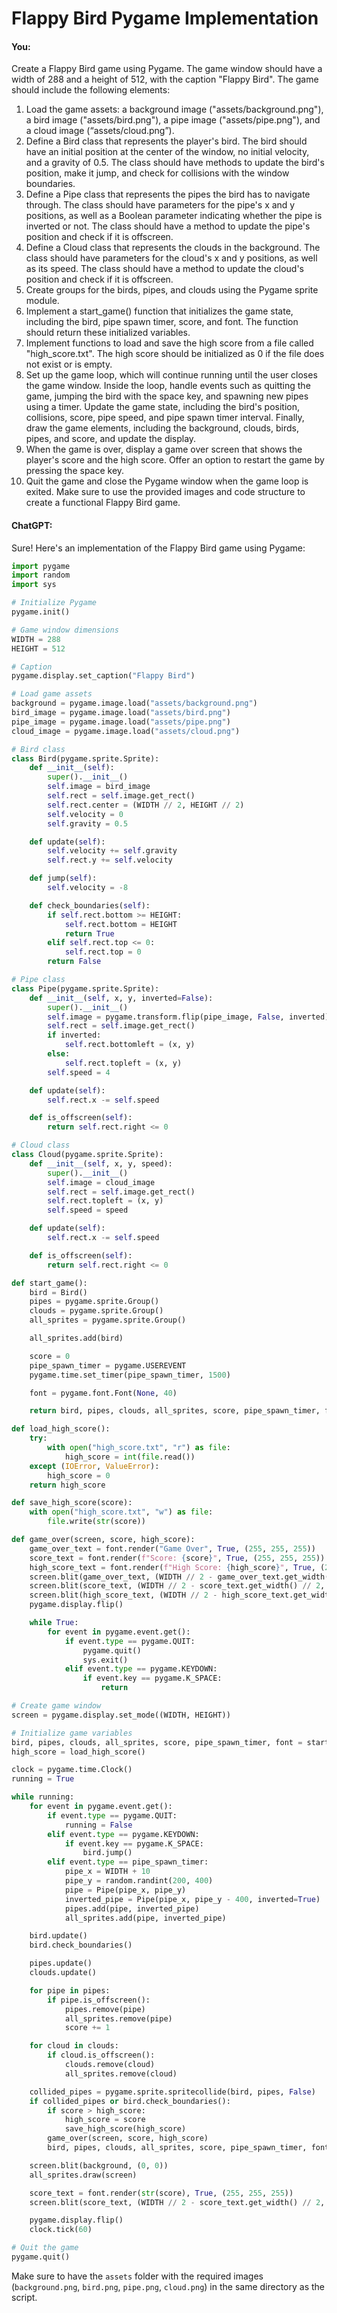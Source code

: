 # Flappy Bird Pygame Implementation

#### You:
Create a Flappy Bird game using Pygame. The game window should have a width of 288 and a height of 512, with the caption "Flappy Bird". The game should include the following elements: 
1. Load the game assets: a background image ("assets/background.png"), a bird image ("assets/bird.png"), a pipe image ("assets/pipe.png"), and a cloud image (“assets/cloud.png”). 
2. Define a Bird class that represents the player's bird. The bird should have an initial position at the center of the window, no initial velocity, and a gravity of 0.5. The class should have methods to update the bird's position, make it jump, and check for collisions with the window boundaries. 
3. Define a Pipe class that represents the pipes the bird has to navigate through. The class should have parameters for the pipe's x and y positions, as well as a Boolean parameter indicating whether the pipe is inverted or not. The class should have a method to update the pipe's position and check if it is offscreen. 
4. Define a Cloud class that represents the clouds in the background. The class should have parameters for the cloud's x and y positions, as well as its speed. The class should have a method to update the cloud's position and check if it is offscreen. 
5. Create groups for the birds, pipes, and clouds using the Pygame sprite module. 
6. Implement a start_game() function that initializes the game state, including the bird, pipe spawn timer, score, and font. The function should return these initialized variables. 
7. Implement functions to load and save the high score from a file called "high_score.txt". The high score should be initialized as 0 if the file does not exist or is empty. 
8. Set up the game loop, which will continue running until the user closes the game window. Inside the loop, handle events such as quitting the game, jumping the bird with the space key, and spawning new pipes using a timer. Update the game state, including the bird's position, collisions, score, pipe speed, and pipe spawn timer interval. Finally, draw the game elements, including the background, clouds, birds, pipes, and score, and update the display. 
9. When the game is over, display a game over screen that shows the player's score and the high score. Offer an option to restart the game by pressing the space key. 
10. Quit the game and close the Pygame window when the game loop is exited. Make sure to use the provided images and code structure to create a functional Flappy Bird game.

#### ChatGPT:
Sure! Here's an implementation of the Flappy Bird game using Pygame:

```python
import pygame
import random
import sys

# Initialize Pygame
pygame.init()

# Game window dimensions
WIDTH = 288
HEIGHT = 512

# Caption
pygame.display.set_caption("Flappy Bird")

# Load game assets
background = pygame.image.load("assets/background.png")
bird_image = pygame.image.load("assets/bird.png")
pipe_image = pygame.image.load("assets/pipe.png")
cloud_image = pygame.image.load("assets/cloud.png")

# Bird class
class Bird(pygame.sprite.Sprite):
    def __init__(self):
        super().__init__()
        self.image = bird_image
        self.rect = self.image.get_rect()
        self.rect.center = (WIDTH // 2, HEIGHT // 2)
        self.velocity = 0
        self.gravity = 0.5

    def update(self):
        self.velocity += self.gravity
        self.rect.y += self.velocity

    def jump(self):
        self.velocity = -8

    def check_boundaries(self):
        if self.rect.bottom >= HEIGHT:
            self.rect.bottom = HEIGHT
            return True
        elif self.rect.top <= 0:
            self.rect.top = 0
        return False

# Pipe class
class Pipe(pygame.sprite.Sprite):
    def __init__(self, x, y, inverted=False):
        super().__init__()
        self.image = pygame.transform.flip(pipe_image, False, inverted)
        self.rect = self.image.get_rect()
        if inverted:
            self.rect.bottomleft = (x, y)
        else:
            self.rect.topleft = (x, y)
        self.speed = 4

    def update(self):
        self.rect.x -= self.speed

    def is_offscreen(self):
        return self.rect.right <= 0

# Cloud class
class Cloud(pygame.sprite.Sprite):
    def __init__(self, x, y, speed):
        super().__init__()
        self.image = cloud_image
        self.rect = self.image.get_rect()
        self.rect.topleft = (x, y)
        self.speed = speed

    def update(self):
        self.rect.x -= self.speed

    def is_offscreen(self):
        return self.rect.right <= 0

def start_game():
    bird = Bird()
    pipes = pygame.sprite.Group()
    clouds = pygame.sprite.Group()
    all_sprites = pygame.sprite.Group()

    all_sprites.add(bird)

    score = 0
    pipe_spawn_timer = pygame.USEREVENT
    pygame.time.set_timer(pipe_spawn_timer, 1500)

    font = pygame.font.Font(None, 40)

    return bird, pipes, clouds, all_sprites, score, pipe_spawn_timer, font

def load_high_score():
    try:
        with open("high_score.txt", "r") as file:
            high_score = int(file.read())
    except (IOError, ValueError):
        high_score = 0
    return high_score

def save_high_score(score):
    with open("high_score.txt", "w") as file:
        file.write(str(score))

def game_over(screen, score, high_score):
    game_over_text = font.render("Game Over", True, (255, 255, 255))
    score_text = font.render(f"Score: {score}", True, (255, 255, 255))
    high_score_text = font.render(f"High Score: {high_score}", True, (255, 255, 255))
    screen.blit(game_over_text, (WIDTH // 2 - game_over_text.get_width() // 2, HEIGHT // 2 - 50))
    screen.blit(score_text, (WIDTH // 2 - score_text.get_width() // 2, HEIGHT // 2))
    screen.blit(high_score_text, (WIDTH // 2 - high_score_text.get_width() // 2, HEIGHT // 2 + 50))
    pygame.display.flip()

    while True:
        for event in pygame.event.get():
            if event.type == pygame.QUIT:
                pygame.quit()
                sys.exit()
            elif event.type == pygame.KEYDOWN:
                if event.key == pygame.K_SPACE:
                    return

# Create game window
screen = pygame.display.set_mode((WIDTH, HEIGHT))

# Initialize game variables
bird, pipes, clouds, all_sprites, score, pipe_spawn_timer, font = start_game()
high_score = load_high_score()

clock = pygame.time.Clock()
running = True

while running:
    for event in pygame.event.get():
        if event.type == pygame.QUIT:
            running = False
        elif event.type == pygame.KEYDOWN:
            if event.key == pygame.K_SPACE:
                bird.jump()
        elif event.type == pipe_spawn_timer:
            pipe_x = WIDTH + 10
            pipe_y = random.randint(200, 400)
            pipe = Pipe(pipe_x, pipe_y)
            inverted_pipe = Pipe(pipe_x, pipe_y - 400, inverted=True)
            pipes.add(pipe, inverted_pipe)
            all_sprites.add(pipe, inverted_pipe)

    bird.update()
    bird.check_boundaries()

    pipes.update()
    clouds.update()

    for pipe in pipes:
        if pipe.is_offscreen():
            pipes.remove(pipe)
            all_sprites.remove(pipe)
            score += 1

    for cloud in clouds:
        if cloud.is_offscreen():
            clouds.remove(cloud)
            all_sprites.remove(cloud)

    collided_pipes = pygame.sprite.spritecollide(bird, pipes, False)
    if collided_pipes or bird.check_boundaries():
        if score > high_score:
            high_score = score
            save_high_score(high_score)
        game_over(screen, score, high_score)
        bird, pipes, clouds, all_sprites, score, pipe_spawn_timer, font = start_game()

    screen.blit(background, (0, 0))
    all_sprites.draw(screen)

    score_text = font.render(str(score), True, (255, 255, 255))
    screen.blit(score_text, (WIDTH // 2 - score_text.get_width() // 2, 50))

    pygame.display.flip()
    clock.tick(60)

# Quit the game
pygame.quit()
```

Make sure to have the `assets` folder with the required images (`background.png`, `bird.png`, `pipe.png`, `cloud.png`) in the same directory as the script.
